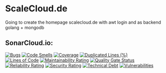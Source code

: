 # ScaleCloud.de
Going to create the homepage scalecloud.de with awt login and as backend golang + mongodb

## SonarCloud.io:
[![Bugs](https://sonarcloud.io/api/project_badges/measure?project=scalecloud_scalecloud.de&metric=bugs)](https://sonarcloud.io/dashboard?id=scalecloud_scalecloud.de)
[![Code Smells](https://sonarcloud.io/api/project_badges/measure?project=scalecloud_scalecloud.de&metric=code_smells)](https://sonarcloud.io/dashboard?id=scalecloud_scalecloud.de)
[![Coverage](https://sonarcloud.io/api/project_badges/measure?project=scalecloud_scalecloud.de&metric=coverage)](https://sonarcloud.io/dashboard?id=scalecloud_scalecloud.de)
[![Duplicated Lines (%)](https://sonarcloud.io/api/project_badges/measure?project=scalecloud_scalecloud.de&metric=duplicated_lines_density)](https://sonarcloud.io/dashboard?id=scalecloud_scalecloud.de)
[![Lines of Code](https://sonarcloud.io/api/project_badges/measure?project=scalecloud_scalecloud.de&metric=ncloc)](https://sonarcloud.io/dashboard?id=scalecloud_scalecloud.de)
[![Maintainability Rating](https://sonarcloud.io/api/project_badges/measure?project=scalecloud_scalecloud.de&metric=sqale_rating)](https://sonarcloud.io/dashboard?id=scalecloud_scalecloud.de)
[![Quality Gate Status](https://sonarcloud.io/api/project_badges/measure?project=scalecloud_scalecloud.de&metric=alert_status)](https://sonarcloud.io/dashboard?id=scalecloud_scalecloud.de)
[![Reliability Rating](https://sonarcloud.io/api/project_badges/measure?project=scalecloud_scalecloud.de&metric=reliability_rating)](https://sonarcloud.io/dashboard?id=scalecloud_scalecloud.de)
[![Security Rating](https://sonarcloud.io/api/project_badges/measure?project=scalecloud_scalecloud.de&metric=security_rating)](https://sonarcloud.io/dashboard?id=scalecloud_scalecloud.de)
[![Technical Debt](https://sonarcloud.io/api/project_badges/measure?project=scalecloud_scalecloud.de&metric=sqale_index)](https://sonarcloud.io/dashboard?id=scalecloud_scalecloud.de)
[![Vulnerabilities](https://sonarcloud.io/api/project_badges/measure?project=scalecloud_scalecloud.de&metric=vulnerabilities)](https://sonarcloud.io/dashboard?id=scalecloud_scalecloud.de)
